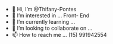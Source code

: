 - 👋 Hi, I’m @Thifany-Pontes
- 👀 I’m interested in ... Front- End
- 🌱 I’m currently learning ...
- 💞️ I’m looking to collaborate on ...
- 📫 How to reach me ... (15) 991942554

<!---
Thifany-Pontes/Thifany-Pontes is a ✨ special ✨ repository because its `README.md` (this file) appears on your GitHub profile.
You can click the Preview link to take a look at your changes.
--->
